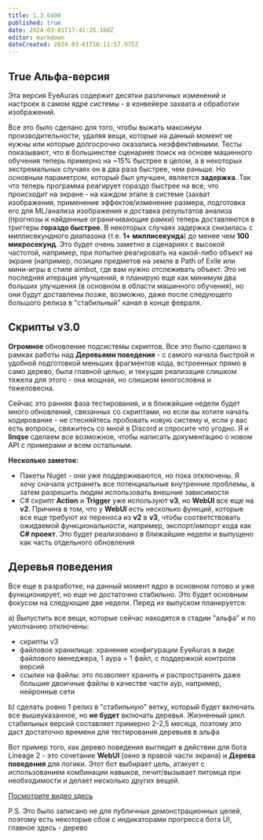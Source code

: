 ```yaml
---
title: 1.3.6400
published: true
date: 2024-03-01T17:41:25.160Z
editor: markdown
dateCreated: 2024-03-01T16:11:57.975Z
---
```

## **True** Альфа-версия
Эта версия EyeAuras содержит десятки различных изменений и настроек в самом ядре системы - в конвейере захвата и обработки изображений.

Все это было сделано для того, чтобы выжать максимум производительности, удаляя вещи, которые на данный момент не нужны или которые долгосрочно оказались неэффективными. Тесты показывают, что в большинстве сценариев поиск на основе машинного обучения теперь примерно на ~15% быстрее в целом, а в некоторых экстремальных случаях он в два раза быстрее, чем раньше. Но основным параметром, который был улучшен, является **задержка**. Так что теперь программа реагирует гораздо быстрее на все, что происходит на экране - на каждом этапе в системе (захват изображения, применение эффектов/изменение размера, подготовка его для ML/анализа изображения и доставка результатов анализа (прогнозы и найденные ограничивающие рамки) теперь доставляются в триггеры **гораздо быстрее**. В некоторых случаях задержка снизилась с миллисекундного диапазона (т.е. **1+ миллисекунда**) до менее чем **100 микросекунд**. Это будет очень заметно в сценариях с высокой частотой, например, при попытке реагировать на какой-либо объект на экране (например, позиции предметов на земле в Path of Exile или мини-игры в стиле aimbot, где вам нужно отслеживать объект. Это не последняя итерация улучшений, я планирую еще как минимум два больших улучшения (в основном в области машинного обучения), но они будут доставлены позже, возможно, даже после следующего большого релиза в "стабильный" канал в конце февраля.

## Скрипты v3.0  
**Огромное** обновление подсистемы скриптов. Все это было сделано в рамках работы над **Деревьями поведения** - с самого начала быстрой и удобной подготовкой меньших фрагментов кода, встроенных прямо в само дерево, была главной целью, и текущая реализация слишком тяжела для этого - она мощная, но слишком многословна и тяжеловесна.  

Сейчас это ранняя фаза тестирования, и в ближайшие недели будет много обновлений, связанных со скриптами, но если вы хотите начать кодирование - не стесняйтесь пробовать новую систему и, если у вас есть вопросы, свяжитесь со мной в Discord и спросите что угодно. Я и **linqse** сделаем все возможное, чтобы написать документацию о новом API с примерами и всем остальным.  

**Несколько заметок:**
- Пакеты Nuget - они уже поддерживаются, но пока отключены. Я хочу сначала устранить все потенциальные внутренние проблемы, а затем разрешить людям использовать внешние зависимости
- C# скрипт **Action** и **Trigger** уже используют **v3**, но **WebUI** все еще на **v2**. Причина в том, что у **WebUI** есть несколько функций, которые все еще требуют их переноса из **v2** в **v3**, чтобы соответствовать ожидаемой функциональности, например, экспорт/импорт кода как **C# проект**. Это будет реализовано в ближайшие недели и выпущено как часть отдельного обновления

## Деревья поведения
Все еще в разработке, на данный момент ядро в основном готово и уже функционирует, но еще не достаточно стабильно. Это будет основным фокусом на следующие две недели. Перед их выпуском планируется:

a) Выпустить все вещи, которые сейчас находятся в стадии "альфа" и по умолчанию отключены:
- скрипты v3
- файловое хранилище: хранение конфигурации EyeAuras в виде файлового менеджера, 1 аура = 1 файл, с поддержкой контроля версий
- ссылки на файлы: это позволяет хранить и распространять даже большие двоичные файлы в качестве части аур, например, нейронные сети

b) сделать ровно 1 релиз в "стабильную" ветку, который будет включать все вышеуказанное, но **не будет** включать деревья. Жизненный цикл стабильных версий составляет примерно 2-2,5 месяца, поэтому это даст достаточно времени для тестирования деревьев в альфа

Вот пример того, как дерево поведения выглядит в действии для бота Lineage 2 - это сочетание **WebUI** (окно в правой части экрана) и **Дерева поведения** для логики. Этот бот выбирает цель, атакует с использованием комбинации навыков, лечит/вызывает питомца при необходимости и делает несколько других вещей.  

[Посмотрите видео здесь](https://youtu.be/2O5B4W4EWTw?si=BUp-FTiw1wDBPR_K)

P.S. Это было записано не для публичных демонстрационных целей, поэтому есть некоторые сбои с индикаторами прогресса бота UI, главное здесь - дерево